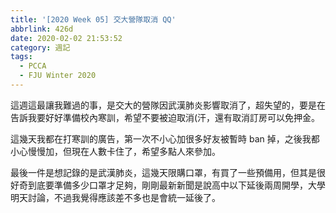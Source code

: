 ```yaml
---
title: '[2020 Week 05] 交大營隊取消 QQ'
abbrlink: 426d
date: 2020-02-02 21:53:52
category: 週記
tags:
  - PCCA
  - FJU Winter 2020
---
```

這週這最讓我難過的事，是交大的營隊因武漢肺炎影響取消了，超失望的，要是在告訴我要好好準備校內寒訓，希望不要被迫取消(汗，還有取消訂房可以免押金。
<!-- more -->
這幾天我都在打寒訓的廣告，第一次不小心加很多好友被暫時 ban 掉，之後我都小心慢慢加，但現在人數卡住了，希望多點人來參加。

最後一件是想記錄的是武漢肺炎，這幾天限購口罩，有買了一些預備用，但其是很好奇到底要準備多少口罩才足夠，剛剛最新新聞是說高中以下延後兩周開學，大學明天討論，不過我覺得應該差不多也是會統一延後了。